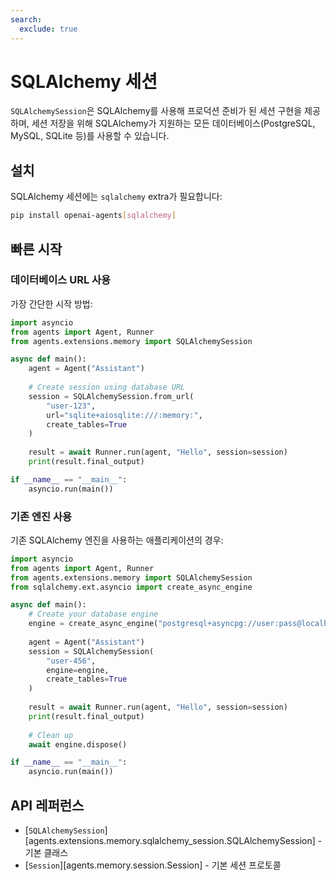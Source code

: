 ```yaml
---
search:
  exclude: true
---
```

# SQLAlchemy 세션

`SQLAlchemySession`은 SQLAlchemy를 사용해 프로덕션 준비가 된 세션 구현을 제공하며, 세션 저장을 위해 SQLAlchemy가 지원하는 모든 데이터베이스(PostgreSQL, MySQL, SQLite 등)를 사용할 수 있습니다.

## 설치

SQLAlchemy 세션에는 `sqlalchemy` extra가 필요합니다:

```bash
pip install openai-agents[sqlalchemy]
```

## 빠른 시작

### 데이터베이스 URL 사용

가장 간단한 시작 방법:

```python
import asyncio
from agents import Agent, Runner
from agents.extensions.memory import SQLAlchemySession

async def main():
    agent = Agent("Assistant")
    
    # Create session using database URL
    session = SQLAlchemySession.from_url(
        "user-123",
        url="sqlite+aiosqlite:///:memory:",
        create_tables=True
    )
    
    result = await Runner.run(agent, "Hello", session=session)
    print(result.final_output)

if __name__ == "__main__":
    asyncio.run(main())
```

### 기존 엔진 사용

기존 SQLAlchemy 엔진을 사용하는 애플리케이션의 경우:

```python
import asyncio
from agents import Agent, Runner
from agents.extensions.memory import SQLAlchemySession
from sqlalchemy.ext.asyncio import create_async_engine

async def main():
    # Create your database engine
    engine = create_async_engine("postgresql+asyncpg://user:pass@localhost/db")
    
    agent = Agent("Assistant")
    session = SQLAlchemySession(
        "user-456",
        engine=engine,
        create_tables=True
    )
    
    result = await Runner.run(agent, "Hello", session=session)
    print(result.final_output)
    
    # Clean up
    await engine.dispose()

if __name__ == "__main__":
    asyncio.run(main())
```


## API 레퍼런스

- [`SQLAlchemySession`][agents.extensions.memory.sqlalchemy_session.SQLAlchemySession] - 기본 클래스
- [`Session`][agents.memory.session.Session] - 기본 세션 프로토콜